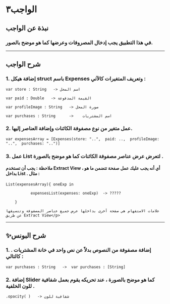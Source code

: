 # الواجب٣

## نبذة عن الواجب


### في هذا التطبيق يجب إدخال المصروفات وعرضها كما هو موضح بالصور.



---

## شرح الواجب




### 1. إضافة هيكل struct باسم Expenses وتعريف المتغيرات كالآتي :

```
var store : String   -> اسم المحل

var paid : Double   -> القيمة المدفوعة

var profileImage : String   -> صورة المحل

var purchases : String      ->    اسم المشتريات

```

### 2. عمل متغير من نوع مصفوفة الكائنات وإضافة العناصر إليها.

```
var expensesArray = [Expenses(store: "..",  paid: ..,  profileImage: "..",  purchases: "..")]
```


### 3. عمل List لتعرض عرض عناصر مصفوفة الكائنات كما هو موضح بالصورة .


#### ملاحظة : يجب أن تستخدم Extract View ، أي أنه يجب عليك عمل صفحة تتضمن ما هو بداخل List . مثال :


```
List(expensesArray){ oneExp in

           expensesList(expenses: oneExp)  -> ????? 

    }

علامات الاستفهام هي صفحة أخرى بداخلها عرض جميع عناصر المصفوفة وتنسيقها عن طريق Extract View</p>
```


---

## ✨شرح البونس




### 1.  إضافة مصفوفة من النصوص بدلاً عن نص واحد في خانة المشتريات . كالتالي :

```
var purchases : String   ->  var purchases : [String]
```
 



### 2. إضافة Slider كما هو موضح بالصورة ، عند تحريكه يقوم بعمل شفافية للون الخلفية .
```
.opacity( )   -> شفافية للون
```
